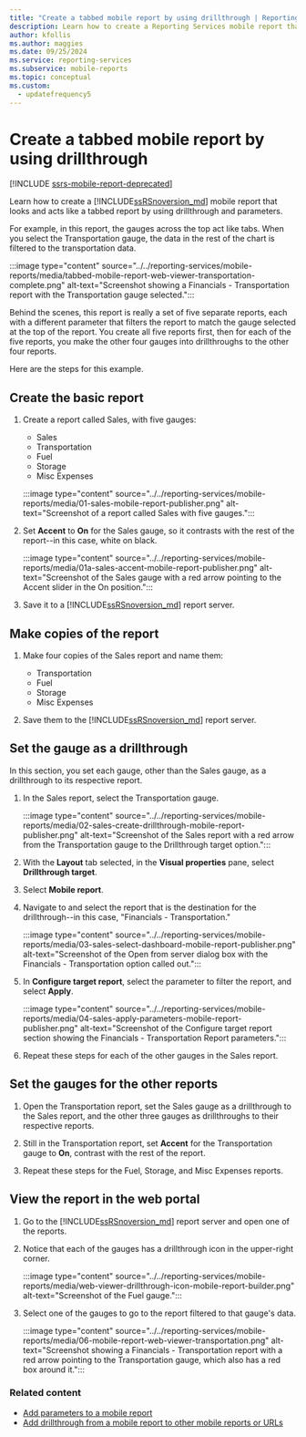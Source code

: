 ```yaml
---
title: "Create a tabbed mobile report by using drillthrough | Reporting Services mobile reports"
description: Learn how to create a Reporting Services mobile report that looks and acts like a tabbed report by using drillthrough and parameters.
author: kfollis
ms.author: maggies
ms.date: 09/25/2024
ms.service: reporting-services
ms.subservice: mobile-reports
ms.topic: conceptual
ms.custom:
  - updatefrequency5
---
```

# Create a tabbed mobile report by using drillthrough

[!INCLUDE [ssrs-mobile-report-deprecated](../../includes/ssrs-mobile-report-deprecated.md)]

Learn how to create a [!INCLUDE[ssRSnoversion_md](../../includes/ssrsnoversion-md.md)] mobile report that looks and acts like a tabbed report by using drillthrough and parameters.

For example, in this report, the gauges across the top act like tabs. When you select the Transportation gauge, the data in the rest of the chart is filtered to the transportation data.

:::image type="content" source="../../reporting-services/mobile-reports/media/tabbed-mobile-report-web-viewer-transportation-complete.png" alt-text="Screenshot showing a Financials - Transportation report with the Transportation gauge selected.":::

Behind the scenes, this report is really a set of five separate reports, each with a different parameter that filters the report to match the gauge selected at the top of the report. You create all five reports first, then for each of the five reports, you make the other four gauges into drillthroughs to the other four reports.

Here are the steps for this example.

## Create the basic report

1. Create a report called Sales, with five gauges:

    * Sales
    * Transportation
    * Fuel
    * Storage
    * Misc Expenses

   :::image type="content" source="../../reporting-services/mobile-reports/media/01-sales-mobile-report-publisher.png" alt-text="Screenshot of a report called Sales with five gauges.":::

    
1. Set **Accent** to **On** for the Sales gauge, so it contrasts with the rest of the report--in this case, white on black.

    :::image type="content" source="../../reporting-services/mobile-reports/media/01a-sales-accent-mobile-report-publisher.png" alt-text="Screenshot of the Sales gauge with a red arrow pointing to the Accent slider in the On position.":::

1. Save it to a [!INCLUDE[ssRSnoversion_md](../../includes/ssrsnoversion-md.md)] report server.

## Make copies of the report

1. Make four copies of the Sales report and name them: 

    * Transportation
    * Fuel
    * Storage
    * Misc Expenses

1. Save them to the [!INCLUDE[ssRSnoversion_md](../../includes/ssrsnoversion-md.md)] report server.

## Set the gauge as a drillthrough

In this section, you set each gauge, other than the Sales gauge, as a drillthrough to its respective report.

1. In the Sales report, select the Transportation gauge.

    :::image type="content" source="../../reporting-services/mobile-reports/media/02-sales-create-drillthrough-mobile-report-publisher.png" alt-text="Screenshot of the Sales report with a red arrow from the Transportation gauge to the Drillthrough target option.":::

1. With the **Layout** tab selected, in the **Visual properties** pane, select **Drillthrough target**.

1. Select **Mobile report**.

1. Navigate to and select the report that is the destination for the drillthrough--in this case, "Financials - Transportation."

    :::image type="content" source="../../reporting-services/mobile-reports/media/03-sales-select-dashboard-mobile-report-publisher.png" alt-text="Screenshot of the Open from server dialog box with the Financials - Transportation option called out.":::


1. In **Configure target report**, select the parameter to filter the report, and select **Apply**.

   :::image type="content" source="../../reporting-services/mobile-reports/media/04-sales-apply-parameters-mobile-report-publisher.png" alt-text="Screenshot of the Configure target report section showing the Financials - Transportation Report parameters.":::

   
1. Repeat these steps for each of the other gauges in the Sales report. 

## Set the gauges for the other reports

1.  Open the Transportation report, set the Sales gauge as a drillthrough to the Sales report, and the other three gauges as drillthroughs to their respective reports.

1. Still in the Transportation report, set **Accent** for the Transportation gauge to **On**, contrast with the rest of the report.

1. Repeat these steps for the Fuel, Storage, and Misc Expenses reports. 

## View the report in the web portal

1. Go to the [!INCLUDE[ssRSnoversion_md](../../includes/ssrsnoversion-md.md)] report server and open one of the reports. 

1. Notice that each of the gauges has a drillthrough icon in the upper-right corner.

    :::image type="content" source="../../reporting-services/mobile-reports/media/web-viewer-drillthrough-icon-mobile-report-builder.png" alt-text="Screenshot of the Fuel gauge.":::


1. Select one of the gauges to go to the report filtered to that gauge's data.

   :::image type="content" source="../../reporting-services/mobile-reports/media/06-mobile-report-web-viewer-transportation.png" alt-text="Screenshot showing a Financials - Transportation report with a red arrow pointing to the Transportation gauge, which also has a red box around it.":::


### Related content
	
* [Add parameters to a mobile report](../../reporting-services/mobile-reports/add-parameters-to-a-mobile-report-reporting-services.md)
* [Add drillthrough from a mobile report to other mobile reports or URLs](../../reporting-services/mobile-reports/add-drillthrough-from-a-mobile-report-to-other-mobile-reports-or-urls.md)




  

